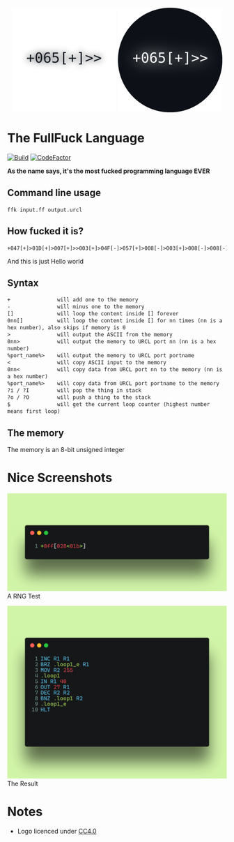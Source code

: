 <div align="center" width="32" height="32">

![FullFuck Logo](/assets/iconlight.svg#gh-light-mode-only)
![FullFuck Logo](/assets/icondark.svg#gh-dark-mode-only)

</div>

# The FullFuck Language
[![Build](https://github.com/funnsam/FullFuck/actions/workflows/build.yml/badge.svg?branch=main&event=push)](https://github.com/funnsam/FullFuck/actions/workflows/build.yml)
[![CodeFactor](https://www.codefactor.io/repository/github/funnsam/fullfuck/badge)](https://www.codefactor.io/repository/github/funnsam/fullfuck)

**As the name says, it's the most fucked programming language EVER**

## Command line usage
```
ffk input.ff output.urcl
```

## How fucked it is?
```
+047[+]>01D[+]>007[+]>>003[+]>04F[-]>057[+]>008[-]>003[+]>008[-]>008[-]>043[-]>
```
And this is just Hello world

## Syntax
```
+               will add one to the memory
-               will minus one to the memory
[]              will loop the content inside [] forever
0nn[]           will loop the content inside [] for nn times (nn is a hex number), also skips if memory is 0
>               will output the ASCII from the memory
0nn>            will output the memory to URCL port nn (nn is a hex number)
%port_name%>    will output the memory to URCL port portname
<               will copy ASCII input to the memory
0nn<            will copy data from URCL port nn to the memory (nn is a hex number)
%port_name%>    will copy data from URCL port portname to the memory
?i / ?I         will pop the thing in stack
?o / ?O         will push a thing to the stack
$               will get the current loop counter (highest number means first loop)
```


## The memory
The memory is an 8-bit unsigned integer

# Nice Screenshots
![A RNG Test](/assets/RNGTest.png)
A RNG Test

![The Result](/assets/RNGTestURCL.png)
The Result

# Notes
- Logo licenced under [CC4.0](/assets/README.md)